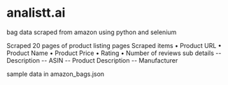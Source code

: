 # analistt.ai

bag data scraped from amazon using python and selenium

Scraped 20 pages of product listing pages
Scraped items
• Product URL
• Product Name
• Product Price
• Rating
• Number of reviews
sub details -- Description
            -- ASIN
            -- Product Description
            -- Manufacturer

sample data in amazon_bags.json
